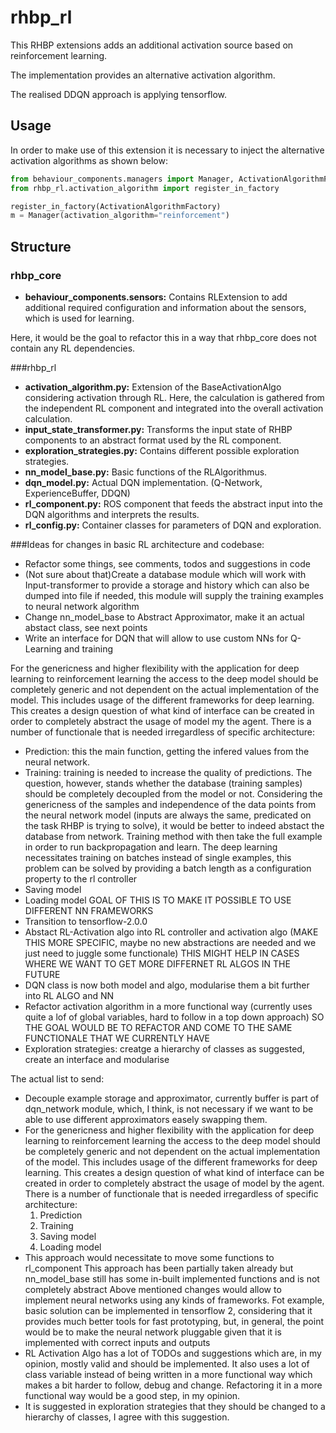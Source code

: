 # rhbp_rl

This RHBP extensions adds an additional activation source based on
reinforcement learning. 

The implementation provides an alternative activation algorithm.

The realised DDQN approach is applying tensorflow.


## Usage

In order to make use of this extension it is necessary to inject the alternative
activation algorithms as shown below:

```python
from behaviour_components.managers import Manager, ActivationAlgorithmFactory
from rhbp_rl.activation_algorithm import register_in_factory

register_in_factory(ActivationAlgorithmFactory)
m = Manager(activation_algorithm="reinforcement")

```

## Structure

### rhbp_core

* **behaviour_components.sensors:** Contains RLExtension to add additional required configuration and information about the sensors, which is used for learning. 

Here, it would be the goal to refactor this in a way that rhbp_core does not contain any RL dependencies.

###rhbp_rl
* **activation_algorithm.py:** Extension of the BaseActivationAlgo considering activation through RL. Here, the calculation is gathered from the independent RL component and integrated into the overall activation calculation.
* **input_state_transformer.py:** Transforms the input state of RHBP components to an abstract format used by the RL component.
* **exploration_strategies.py:** Contains different possible exploration strategies. 
* **nn_model_base.py:**	Basic functions of the RLAlgorithmus.
* **dqn_model.py:** Actual DQN implementation. (Q-Network, ExperienceBuffer, DDQN)
* **rl_component.py:** ROS component that feeds the abstract input into the DQN algorithms and interprets the results.
* **rl_config.py:** Container classes for parameters of DQN and exploration.


###Ideas for changes in basic RL architecture and codebase:
- Refactor some things, see comments, todos and suggestions in code 
- (Not sure about that)Create a database module which will work with Input-transformer to provide a storage and history which can also be dumped into file if needed, this module will supply the training examples to neural network algorithm
- Change nn_model_base to Abstract Approximator, make it an actual abstact class, see next points
- Write an interface for DQN that will allow to use custom NNs for Q-Learning and training

For the genericness and higher flexibility with the application for deep learning to reinforcement learning the access to the deep model should be completely generic and not dependent on the actual implementation of the model. This includes usage of the different frameworks for deep learning. This creates a design question of what kind of interface can be created in order to completely abstract the usage of model my the agent. There is a number of functionale that is needed irregardless of specific architecture:
- Prediction: this the main function, getting the infered values from the neural network.
- Training: training is needed to increase the quality of predictions. The question, however, stands whether the database (training samples) should be completely decoupled from the model or not. Considering the genericness of the samples and independence of the data points from the neural network model (inputs are always the same, predicated on the task RHBP is trying to solve), it would be better to indeed abstact the database from network. Training method with then take the full example in order to run backpropagation and learn. The deep learning necessitates training on batches instead of single examples, this problem can be solved by providing a batch length as a configuration property to the rl controller
- Saving model
- Loading model
GOAL OF THIS IS TO MAKE IT POSSIBLE TO USE DIFFERENT NN FRAMEWORKS
- Transition to tensorflow-2.0.0
- Abstact RL-Activation algo into RL controller and activation algo (MAKE THIS MORE SPECIFIC, maybe no new abstractions are needed and we just need to juggle some functionale) THIS MIGHT HELP IN CASES WHERE WE WANT TO GET MORE DIFFERNET RL ALGOS IN THE FUTURE
- DQN class is now both model and algo, modularise them a bit further into RL ALGO and NN
- Refactor activation algorithm in a more functional way (currently uses quite a lof of global variables, hard to follow in a top down approach)
SO THE GOAL WOULD BE TO REFACTOR AND COME TO THE SAME FUNCTIONALE THAT WE CURRENTLY HAVE
- Exploration strategies: creatge a hierarchy of classes as suggested, create an interface and modularise

The actual list to send:
- Decouple example storage and approximator, currently buffer is part of dqn_network module, which, I think, is not necessary if we want to be able to use different approximators easely swapping them.
- For the genericness and higher flexibility with the application for deep learning to reinforcement learning the access to the deep model should be completely generic and not dependent on the actual implementation of the model. This includes usage of the different frameworks for deep learning. This creates a design question of what kind of interface can be created in order to completely abstract the usage of model by the agent. There is a number of functionale that is needed irregardless of specific architecture:
    1. Prediction
    2. Training 
    2. Saving model
    3. Loading model
- This approach would necessitate to move some functions to rl_component
This approach has been partially taken already but nn_model_base still has some in-built implemented functions and is not completely abstract
Above mentioned changes would allow to implement neural networks using any kinds of frameworks. Fot example, basic solution can be implemented in tensorflow 2, considering that it provides much better tools for fast prototyping, but, in general, the point would be to make the neural network pluggable given that it is implemented with correct inputs and outputs
- RL Activation Algo has a lot of TODOs and suggestions which are, in my opinion, mostly valid and should be implemented. It also uses a lot of class variable instead of being written in a more functional way which makes a bit harder to follow, debug and change. Refactoring it in a more functional way would be a good step, in my opinion. 
- It is suggested in exploration strategies that they should be changed to a hierarchy of classes, I agree with this suggestion.
